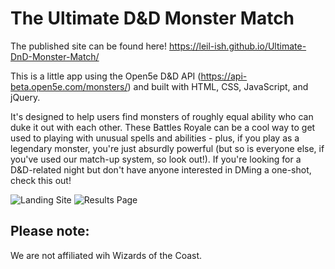 # The Ultimate D&D Monster Match

The published site can be found here! https://leil-ish.github.io/Ultimate-DnD-Monster-Match/

This is a little app using the Open5e D&D API (https://api-beta.open5e.com/monsters/) and built with HTML, CSS, JavaScript, and jQuery. 

It's designed to help users find monsters of roughly equal ability who can duke it out with each other. These Battles Royale can be a cool way to get used to playing with unusual spells and abilities - plus, if you play as a legendary monster, you're just absurdly powerful (but so is everyone else, if you've used our match-up system, so look out!). If you're looking for a D&D-related night but don't have anyone interested in DMing a one-shot, check this out!

![Landing Site](https://i.imgur.com/5wxba0Z.png)
![Results Page](https://i.imgur.com/fDWjhPS.png)

## Please note: 
We are not affiliated wih Wizards of the Coast. 
